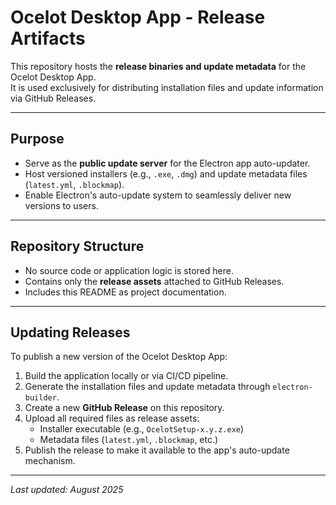 # Ocelot Desktop App - Release Artifacts

This repository hosts the **release binaries and update metadata** for the Ocelot Desktop App.  
It is used exclusively for distributing installation files and update information via GitHub Releases.

---

## Purpose

- Serve as the **public update server** for the Electron app auto-updater.
- Host versioned installers (e.g., `.exe`, `.dmg`) and update metadata files (`latest.yml`, `.blockmap`).
- Enable Electron's auto-update system to seamlessly deliver new versions to users.

---

## Repository Structure

- No source code or application logic is stored here.
- Contains only the **release assets** attached to GitHub Releases.
- Includes this README as project documentation.

---

## Updating Releases

To publish a new version of the Ocelot Desktop App:

1. Build the application locally or via CI/CD pipeline.
2. Generate the installation files and update metadata through `electron-builder`.
3. Create a new **GitHub Release** on this repository.
4. Upload all required files as release assets:
   - Installer executable (e.g., `OcelotSetup-x.y.z.exe`)
   - Metadata files (`latest.yml`, `.blockmap`, etc.)
5. Publish the release to make it available to the app's auto-update mechanism.

---

*Last updated: August 2025*
